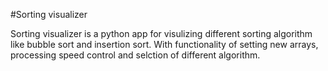 #Sorting visualizer

Sorting visualizer is a python app for visulizing different sorting algorithm like bubble sort and insertion sort. 
With functionality of setting new arrays, processing speed control and selction of different algorithm.

